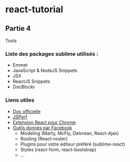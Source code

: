 # react-tutorial
## Partie 4
Tools

### Liste des packages sublime utilisés :
  - Emmet
  - JavaScript & NodeJS Snippets
  - JSX
  - ReactJS Snippets
  - DocBlockr

### Liens utiles
  - [Doc officielle](https://facebook.github.io/react/docs/tutorial.html)
  - [JSPerf](https://jsperf.com/)
  - [Extension React pour Chrome](https://chrome.google.com/webstore/detail/react-developer-tools/fmkadmapgofadopljbjfkapdkoienihi)
  - [Outils donnés par Facebook](https://github.com/facebook/react/wiki/Complementary-Tools)
    - Modeling (Marty, McFly, Delorean, React-Ajax)
    - Routing (React-router)
    - Plugins pour votre éditeur préféré (sublime-react)
    - Styles (react-form, react-bootstrap)
    - ...
